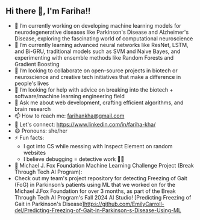 ## Hi there 👋, I'm Fariha!!

<!--
**FarihaKha/FarihaKha** is a ✨ _special_ ✨ repository because its `README.md` (this file) appears on your GitHub profile.

Here are some ideas to get you started:
-->

- 🔭 I’m currently working on developing machine learning models for neurodegenerative diseases like Parkinson's Disease and Alzheimer's Disease, exploring the fascinating world of computational neuroscience
- 🌱 I’m currently learning advanced neural networks like ResNet, LSTM, and Bi-GRU, traditional models such as SVM and Naive Bayes, and experimenting with ensemble methods like Random Forests and Gradient Boosting
- 👯 I’m looking to collaborate on open-source projects in biotech or neuroscience and creative tech initiatives that make a difference in people's lives
- 🤔 I’m looking for help with advice on breaking into the biotech + software/machine learning engineering field
- 💬 Ask me about web development, crafting efficient algorithms, and brain research
- 📫 How to reach me: farihankha@gmail.com
- 💌 Let's connect: https://www.linkedin.com/in/fariha-kha/
- 😄 Pronouns: she/her
- ⚡ Fun facts:
    - I got into CS while messing with Inspect Element on random websites
    - I believe debugging = detective work 🕵️‍♂️
- 📂 Michael J. Fox Foundation Machine Learning Challenge Project (Break Through Tech AI Program):
- Check out my team's project repository for detecting Freezing of Gait (FoG) in Parkinson’s patients using ML that we worked on for the Michael J.Fox Foundation for over 3 months, as part of the Break Through Tech AI Program's Fall 2024 AI Studio! [Predicting Freezing of Gait in Parkinson's Disease]https://github.com/EmilyCarroll-del/Predicting-Freezing-of-Gait-in-Parkinson-s-Disease-Using-ML
